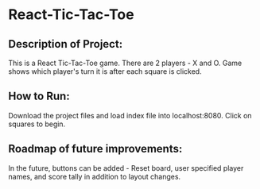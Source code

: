 # React-Tic-Tac-Toe

## Description of Project:
This is a React Tic-Tac-Toe game. There are 2 players - X and O. Game shows which player's turn it is after each square is clicked.

## How to Run:
Download the project files and load index file into localhost:8080. Click on squares to begin.

## Roadmap of future improvements:
In the future, buttons can be added - Reset board, user specified player names, and score tally in addition to layout changes.
